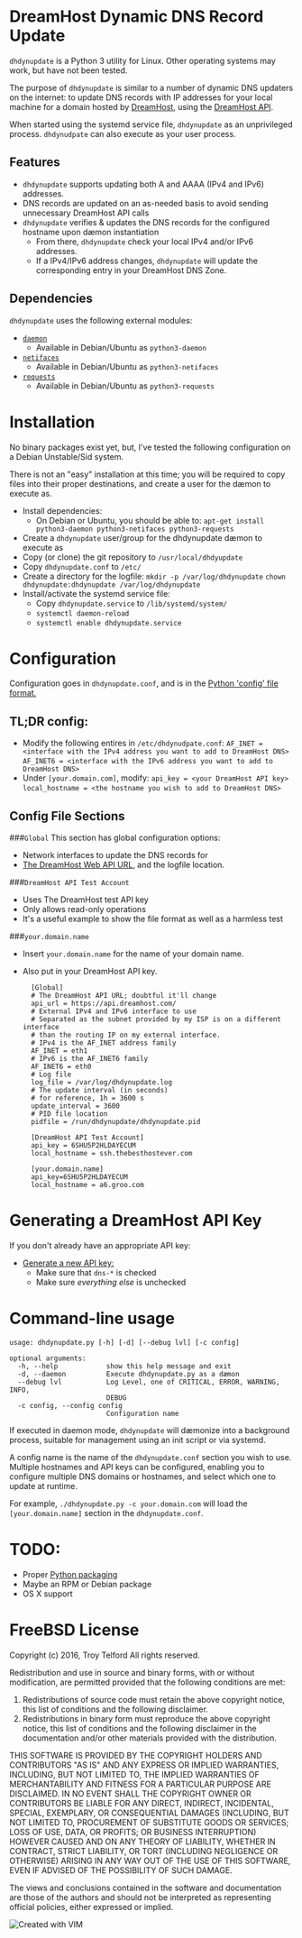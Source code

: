 # DreamHost Dynamic DNS Record Update

`dhdynupdate` is a Python 3 utility for Linux. Other operating systems may
work, but have not been tested.

The purpose of `dhdynupdate` is similar to a number of dynamic DNS updaters on
the internet: to update DNS records with IP addresses for your local machine
for a domain hosted by [DreamHost](https://www.dreamhost.com), using the
[DreamHost API](http://wiki.dreamhost.com/Application_programming_interface).

When started using the systemd service file, `dhdynupdate` as an unprivileged
process. `dhdynudpate` can also execute as your user process.

## Features ##

* `dhdynupdate` supports updating both A and AAAA (IPv4 and IPv6) addresses.
* DNS records are updated on an as-needed basis to avoid sending unnecessary
DreamHost API calls
* `dhdynupdate` verifies & updates the DNS records for the configured
hostname upon dæmon instantiation
    * From there, `dhdynupdate` check your local IPv4 and/or IPv6 addresses.
    * If a IPv4/IPv6 address changes, `dhdynupdate` will update the
      corresponding entry in your DreamHost DNS Zone.

## Dependencies
`dhdynupdate` uses the following external modules:

* [`daemon`](https://pypi.python.org/pypi/python-daemon/)
    * Available in Debian/Ubuntu as `python3-daemon`
* [`netifaces`](https://pypi.python.org/pypi/netifaces)
    * Available in Debian/Ubuntu as `python3-netifaces`
* [`requests`](http://docs.python-requests.org/en/latest/)
    * Available in Debian/Ubuntu as `python3-requests`

# Installation
No binary packages exist yet, but, I've tested the following configuration on a
Debian Unstable/Sid system.

There is not an "easy" installation at this time; you will be required to copy
files into their proper destinations, and create a user for the dæmon to
execute as.

* Install dependencies:  
    * On Debian or Ubuntu, you should be able to:  `apt-get install python3-daemon python3-netifaces python3-requests`
* Create a `dhdynupdate` user/group for the dhdynupdate dæmon to execute as
* Copy (or clone) the git repository to `/usr/local/dhdyupdate`
* Copy `dhdynupdate.conf` to `/etc/`
* Create a directory for the logfile:
    `mkdir -p /var/log/dhdynupdate`
    `chown dhdynupdate:dhdynupdate /var/log/dhdynupdate`
* Install/activate the systemd service file:
    * Copy `dhdynupdate.service` to `/lib/systemd/system/`
    * `systemctl daemon-reload`
    * `systemctl enable dhdynupdate.service`

# Configuration
Configuration goes in `dhdynupdate.conf`, and is in the [Python 'config' file format.](https://docs.python.org/3/library/configparser.html#supported-ini-file-structure)

## TL;DR config:
* Modify the following entires in `/etc/dhdynudpate.conf`:
	`AF_INET =  <interface with the IPv4 address you want to add to DreamHost DNS>`  
	`AF_INET6 = <interface with the IPv6 address you want to add to DreamHost DNS>`  
* Under `[your.domain.com]`, modify:
	`api_key = <your DreamHost API key>`
	`local_hostname = <the hostname you wish to add to DreamHost DNS>`


## Config File Sections
###`Global`
This section has global configuration options:

* Network interfaces to update the DNS records for
* [The DreamHost Web API URL](http://wiki.dreamhost.com/Application_programming_interface), and the logfile location.

###`DreamHost API Test Account`

* Uses The DreamHost test API key
* Only allows read-only operations
* It's a useful example to show the file format as well as a harmless test

###`your.domain.name`

* Insert `your.domain.name` for the name of your domain name.
* Also put in your DreamHost API key.

        [Global]
        # The DreamHost API URL; doubtful it'll change
        api_url = https://api.dreamhost.com/
        # External IPv4 and IPv6 interface to use
        # Separated as the subnet provided by my ISP is on a different interface
        # than the routing IP on my external interface.
        # IPv4 is the AF_INET address family
        AF_INET = eth1
        # IPv6 is the AF_INET6 family
        AF_INET6 = eth0
        # Log file
        log_file = /var/log/dhdynupdate.log
        # The update interval (in seconds)
        # for reference, 1h = 3600 s
        update_interval = 3600
        # PID file location
        pidfile = /run/dhdynupdate/dhdynupdate.pid
        
        [DreamHost API Test Account]
        api_key = 6SHU5P2HLDAYECUM
        local_hostname = ssh.thebesthostever.com
        
        [your.domain.name]
        api_key=6SHU5P2HLDAYECUM
        local_hostname = a6.groo.com

# Generating a DreamHost API Key

If you don't already have an appropriate API key:

* [Generate a new API key:](https://panel.dreamhost.com/?tree=home.api)
    * Make sure that `dns-*` is checked
    * Make sure *everything else* is unchecked

# Command-line usage

	usage: dhdynupdate.py [-h] [-d] [--debug lvl] [-c config]
	
	optional arguments:
	  -h, --help            show this help message and exit
	  -d, --daemon          Execute dhdynupdate.py as a dæmon
	  --debug lvl           Log Level, one of CRITICAL, ERROR, WARNING, INFO,
	                        DEBUG
	  -c config, --config config
	                        Configuration name

If executed in daemon mode, `dhdynupdate` will dæmonize into a background
process, suitable for management using an init script or via systemd.

A config name is the name of the `dhdynupdate.conf` section you wish to use.
Multiple hostnames and API keys can be configured, enabling you to configure
multiple DNS domains or hostnames, and select which one to update at runtime.
 
For example, `./dhdynupdate.py -c your.domain.com` will load the
`[your.domain.name]` section in the `dhdynupdate.conf`.

# TODO:

* Proper [Python packaging](https://python-packaging.readthedocs.org/en/latest/)
* Maybe an RPM or Debian package
* OS X support

# FreeBSD License
Copyright (c) 2016, Troy Telford
All rights reserved.

Redistribution and use in source and binary forms, with or without
modification, are permitted provided that the following conditions are met:

1. Redistributions of source code must retain the above copyright notice, this
   list of conditions and the following disclaimer.
2. Redistributions in binary form must reproduce the above copyright notice,
   this list of conditions and the following disclaimer in the documentation
and/or other materials provided with the distribution.

THIS SOFTWARE IS PROVIDED BY THE COPYRIGHT HOLDERS AND CONTRIBUTORS "AS IS" AND
ANY EXPRESS OR IMPLIED WARRANTIES, INCLUDING, BUT NOT LIMITED TO, THE IMPLIED
WARRANTIES OF MERCHANTABILITY AND FITNESS FOR A PARTICULAR PURPOSE ARE
DISCLAIMED. IN NO EVENT SHALL THE COPYRIGHT OWNER OR CONTRIBUTORS BE LIABLE FOR
ANY DIRECT, INDIRECT, INCIDENTAL, SPECIAL, EXEMPLARY, OR CONSEQUENTIAL DAMAGES
(INCLUDING, BUT NOT LIMITED TO, PROCUREMENT OF SUBSTITUTE GOODS OR SERVICES;
LOSS OF USE, DATA, OR PROFITS; OR BUSINESS INTERRUPTION) HOWEVER CAUSED AND ON
ANY THEORY OF LIABILITY, WHETHER IN CONTRACT, STRICT LIABILITY, OR TORT
(INCLUDING NEGLIGENCE OR OTHERWISE) ARISING IN ANY WAY OUT OF THE USE OF THIS
SOFTWARE, EVEN IF ADVISED OF THE POSSIBILITY OF SUCH DAMAGE.

The views and conclusions contained in the software and documentation are those
of the authors and should not be interpreted as representing official policies,
either expressed or implied.


![Created with VIM](http://www.vim.org/images/vim_created.gif "Created with VIM")
